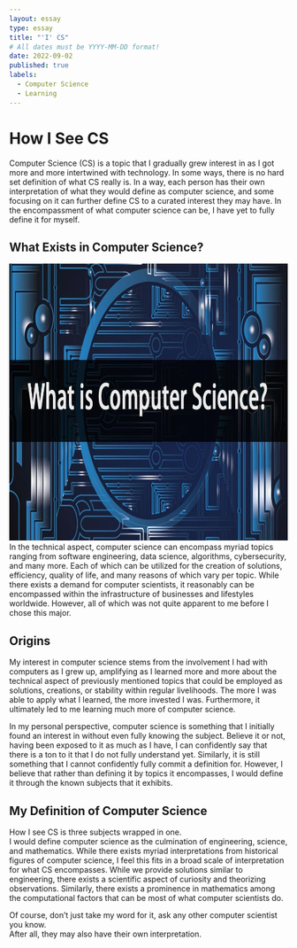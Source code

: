 ```yaml
---
layout: essay
type: essay
title: "'I' CS"
# All dates must be YYYY-MM-DD format!
date: 2022-09-02
published: true
labels:
  - Computer Science
  - Learning
---
```



# How I See CS

Computer Science (CS) is a topic that I gradually grew interest in as I got more and more intertwined with technology. In some ways, there is no hard set definition of what CS really is. In a way, each person has their own interpretation of what they would define as computer science, and some focusing on it can further define CS to a curated interest they may have. In the encompassment of what computer science can be, I have yet to fully define it for myself. 

## What Exists in Computer Science?
<img width="900px" height="500px" class="rounded float-start pe-4" src="../img/howics/whatcs.jpg">
<br>
In the technical aspect, computer science can encompass myriad topics ranging from software engineering, data science, algorithms, cybersecurity, and many more. Each of which can be utilized for the creation of solutions, efficiency, quality of life, and many reasons of which vary per topic. While there exists a demand for computer scientists, it reasonably can be encompassed within the infrastructure of businesses and lifestyles worldwide. However, all of which was not quite apparent to me before I chose this major. 

## Origins
My interest in computer science stems from the involvement I had with computers as I grew up, amplifying as I learned more and more about the technical aspect of previously mentioned topics that could be employed as solutions, creations, or stability within regular livelihoods. The more I was able to apply what I learned, the more invested I was. Furthermore, it ultimately led to me learning much more of computer science.

In my personal perspective, computer science is something that I initially found an interest in without even fully knowing the subject. Believe it or not, having been exposed to it as much as I have, I can confidently say that there is a ton to it that I do not fully understand yet. Similarly, it is still something that I cannot confidently fully commit a definition for. However, I believe that rather than defining it by topics it encompasses, I would define it through the known subjects that it exhibits.

## My Definition of Computer Science
How I see CS is three subjects wrapped in one. 
<br>
I would define computer science as the culmination of engineering, science, and mathematics. While there exists myriad interpretations from historical figures of computer science, I feel this fits in a broad scale of interpretation for what CS encompasses. While we provide solutions similar to engineering, there exists a scientific aspect of curiosity and theorizing observations. Similarly, there exists a prominence in mathematics among the computational factors that can be most of what computer scientists do.

Of course, don’t just take my word for it, ask any other computer scientist you know.
<br>
After all, they may also have their own interpretation.
